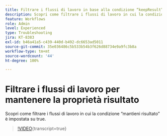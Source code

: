 ```yaml
---
title: Filtrare i flussi di lavoro in base alla condizione “keepResult”
description: Scopri come filtrare i flussi di lavoro in cui la condizione “mantieni risultato” è impostata su true.
feature: Workflows
role: Admin
level: Experienced
type: Troubleshooting
jira: KT-8383
exl-id: b46a41a5-c439-440d-b492-dc6653ad5011
source-git-commit: 35e036486c5b533b54b3f626d88734e9a9fc3b8a
workflow-type: tm+mt
source-wordcount: '44'
ht-degree: 100%

---
```


# Filtrare i flussi di lavoro per mantenere la proprietà risultato

Scopri come filtrare i flussi di lavoro in cui la condizione “mantieni risultato” è impostata su true.

>[!VIDEO](https://video.tv.adobe.com/v/335888?quality=12&learn=on){transcript=true}
